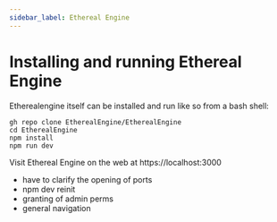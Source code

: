 ```yaml
---
sidebar_label: Ethereal Engine
---
```

# Installing and running Ethereal Engine

Etherealengine itself can be installed and run like so from a bash shell:

```
gh repo clone EtherealEngine/EtherealEngine
cd EtherealEngine
npm install
npm run dev
```

Visit Ethereal Engine on the web at https://localhost:3000 

- have to clarify the opening of ports
- npm dev reinit
- granting of admin perms
- general navigation

